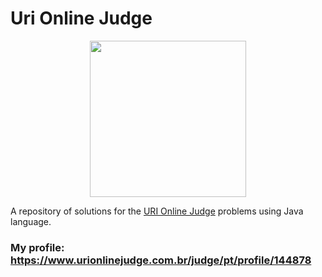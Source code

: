 # Uri Online Judge

<div align="center">
    <a href="https://www.urionlinejudge.com.br/judge/en/login">
        <img src="https://res.cloudinary.com/mts-cloud/image/upload/v1571330939/uri-judge/logo-uri_sjvujf.png" width="250px" />
    </a>
</div>

A repository of solutions for the [URI Online Judge](https://www.urionlinejudge.com.br/judge/pt/problems/all) problems using Java language.


### My profile: https://www.urionlinejudge.com.br/judge/pt/profile/144878
